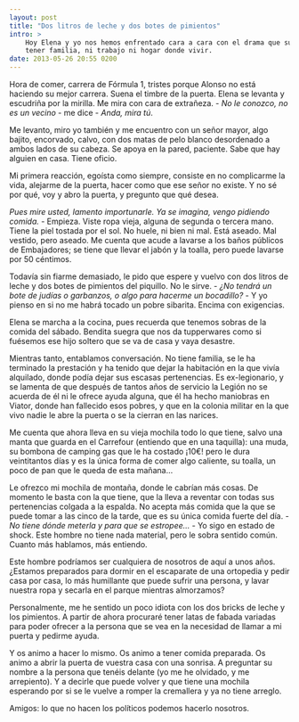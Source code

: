 ```yaml
---
layout: post
title: "Dos litros de leche y dos botes de pimientos"
intro: >
    Hoy Elena y yo nos hemos enfrentado cara a cara con el drama que supone no
    tener familia, ni trabajo ni hogar donde vivir.
date: 2013-05-26 20:55 0200
---
```


Hora de comer, carrera de Fórmula 1, tristes porque Alonso no está haciendo su mejor carrera. Suena el timbre de la puerta. Elena se levanta y escudriña por la mirilla. Me mira con cara de extrañeza. - _No le conozco, no es un vecino_ - me dice - _Anda, mira tú_.

Me levanto, miro yo también y me encuentro con un señor mayor, algo bajito, encorvado, calvo, con dos matas de pelo blanco desordenado a ambos lados de su cabeza. Se apoya en la pared, paciente. Sabe que hay alguien en casa. Tiene oficio.

Mi primera reacción, egoísta como siempre, consiste en no complicarme la vida, alejarme de la puerta, hacer como que ese señor no existe. Y no sé por qué, voy y abro la puerta, y pregunto que qué desea.

_Pues mire usted, lamento importunarle. Ya se imagina, vengo pidiendo comida._ - Empieza. Viste ropa vieja, alguna de segunda o tercera mano. Tiene la piel tostada por el sol. No huele, ni bien ni mal. Está aseado. Mal vestido, pero aseado. Me cuenta que acude a lavarse a los baños públicos de Embajadores; se tiene que llevar el jabón y la toalla, pero puede lavarse por 50 céntimos.

Todavía sin fiarme demasiado, le pido que espere y vuelvo con dos litros de leche y dos botes de pimientos del piquillo. No le sirve. - _¿No tendrá un bote de judías o garbanzos, o algo para hacerme un bocadillo?_ - Y yo pienso en si no me habrá tocado un pobre sibarita. Encima con exigencias.

Elena se marcha a la cocina, pues recuerda que tenemos sobras de la comida del sábado. Bendita suegra que nos da tupperwares como si fuésemos ese hijo soltero que se va de casa y vaya desastre.

Mientras tanto, entablamos conversación. No tiene familia, se le ha terminado la prestación y ha tenido que dejar la habitación en la que vivía alquilado, donde podía dejar sus escasas pertenencias. Es ex-legionario, y se lamenta de que después de tantos años de servicio la Legión no se acuerda de él ni le ofrece ayuda alguna, que él ha hecho maniobras en Viator, donde han fallecido esos pobres, y que en la colonia militar en la que vivo nadie le abre la puerta o se la cierran en las narices.

Me cuenta que ahora lleva en su vieja mochila todo lo que tiene, salvo una manta que guarda en el Carrefour (entiendo que en una taquilla): una muda, su bombona de camping gas que le ha costado ¡10€! pero le dura veintitantos días y es la única forma de comer algo caliente, su toalla, un poco de pan que le queda de esta mañana…

Le ofrezco mi mochila de montaña, donde le cabrían más cosas. De momento le basta con la que tiene, que la lleva a reventar con todas sus pertenencias colgada a la espalda. No acepta más comida que la que se puede tomar a las cinco de la tarde, que es su única comida fuerte del día. - _No tiene dónde meterla y para que se estropee…_ - Yo sigo en estado de shock. Este hombre no tiene nada material, pero le sobra sentido común. Cuanto más hablamos, más entiendo.

Este hombre podríamos ser cualquiera de nosotros de aquí a unos años. ¿Estamos preparados para dormir en el escaparate de una ortopedia y pedir casa por casa, lo más humillante que puede sufrir una persona, y lavar nuestra ropa y secarla en el parque mientras almorzamos?

Personalmente, me he sentido un poco idiota con los dos bricks de leche y los pimientos. A partir de ahora procuraré tener latas de fabada variadas para poder ofrecer a la persona que se vea en la necesidad de llamar a mi puerta y pedirme ayuda.

Y os animo a hacer lo mismo. Os animo a tener comida preparada. Os animo a abrir la puerta de vuestra casa con una sonrisa. A preguntar su nombre a la persona que tenéis delante (yo me he olvidado, y me arrepiento). Y a decirle que puede volver y que tiene una mochila esperando por si se le vuelve a romper la cremallera y ya no tiene arreglo.

Amigos: lo que no hacen los políticos podemos hacerlo nosotros.
